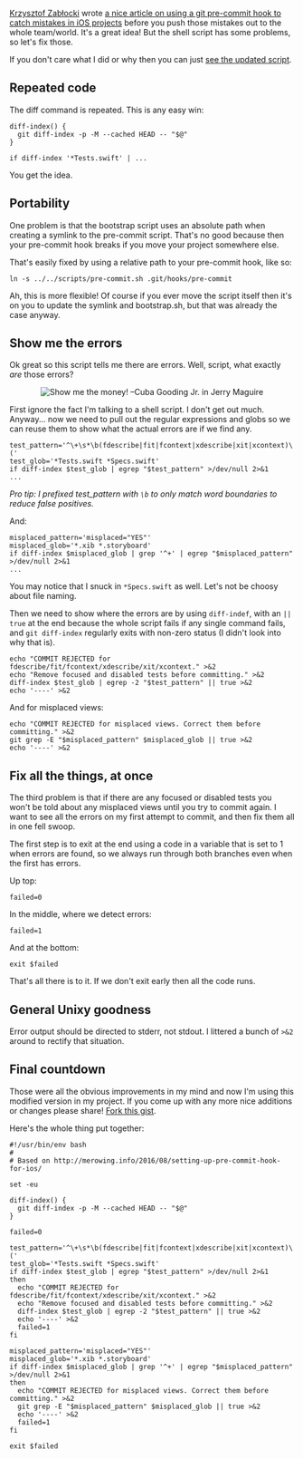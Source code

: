 [Krzysztof Zabłocki][kztwitter] wrote [a nice article on using a git pre-commit hook to catch mistakes in iOS projects][link] before you push those mistakes out to the whole team/world. It's a great idea! But the shell script has some problems, so let's fix those.

If you don't care what I did or why then you can just [see the updated script][gist].

[kztwitter]: https://twitter.com/merowing_
[link]: http://merowing.info/2016/08/setting-up-pre-commit-hook-for-ios/
[gist]: https://gist.github.com/samsonjs/3c24c0c7b333f209bc5fcab0d8390c01

## Repeated code

The diff command is repeated. This is any easy win:

    diff-index() {
      git diff-index -p -M --cached HEAD -- "$@"
    }

    if diff-index '*Tests.swift' | ...

You get the idea.

## Portability

One problem is that the bootstrap script uses an absolute path when creating a symlink to the pre-commit script. That's no good because then your pre-commit hook breaks if you move your project somewhere else.

That's easily fixed by using a relative path to your pre-commit hook, like so:

    ln -s ../../scripts/pre-commit.sh .git/hooks/pre-commit

Ah, this is more flexible! Of course if you ever move the script itself then it's on you to update the symlink and bootstrap.sh, but that was already the case anyway.

## Show me the errors

Ok great so this script tells me there are errors. Well, script, what exactly _are_ those errors?

<p align="center"><img src="/images/show-me-the-money.gif" alt="Show me the money! –Cuba Gooding Jr. in Jerry Maguire"></p>

First ignore the fact I'm talking to a shell script. I don't get out much. Anyway... now we need to pull out the regular expressions and globs so we can reuse them to show what the actual errors are if we find any.

    test_pattern='^\+\s*\b(fdescribe|fit|fcontext|xdescribe|xit|xcontext)\('
    test_glob='*Tests.swift *Specs.swift'
    if diff-index $test_glob | egrep "$test_pattern" >/dev/null 2>&1
    ...

_Pro tip: I prefixed test\_pattern with `\b` to only match word boundaries to reduce false positives._

And:

    misplaced_pattern='misplaced="YES"'
    misplaced_glob='*.xib *.storyboard'
    if diff-index $misplaced_glob | grep '^+' | egrep "$misplaced_pattern" >/dev/null 2>&1
    ...

You may notice that I snuck in `*Specs.swift` as well. Let's not be choosy about file naming.

Then we need to show where the errors are by using `diff-indef`, with an `|| true` at the end because the whole script fails if any single command fails, and `git diff-index` regularly exits with non-zero status (I didn't look into why that is).

    echo "COMMIT REJECTED for fdescribe/fit/fcontext/xdescribe/xit/xcontext." >&2
    echo "Remove focused and disabled tests before committing." >&2
    diff-index $test_glob | egrep -2 "$test_pattern" || true >&2
    echo '----' >&2

And for misplaced views:

    echo "COMMIT REJECTED for misplaced views. Correct them before committing." >&2
    git grep -E "$misplaced_pattern" $misplaced_glob || true >&2
    echo '----' >&2

## Fix all the things, at once

The third problem is that if there are any focused or disabled tests you won't be told about any misplaced views until you try to commit again. I want to see all the errors on my first attempt to commit, and then fix them all in one fell swoop.

The first step is to exit at the end using a code in a variable that is set to 1 when errors are found, so we always run through both branches even when the first has errors.

Up top:

    failed=0

In the middle, where we detect errors:

    failed=1

And at the bottom:

    exit $failed

That's all there is to it. If we don't exit early then all the code runs.

## General Unixy goodness

Error output should be directed to stderr, not stdout. I littered a bunch of `>&2` around to rectify that situation.

## Final countdown

Those were all the obvious improvements in my mind and now I'm using this modified version in my project. If you come up with any more nice additions or changes please share! [Fork this gist][gist].

Here's the whole thing put together:

    #!/usr/bin/env bash
    #
    # Based on http://merowing.info/2016/08/setting-up-pre-commit-hook-for-ios/
    
    set -eu
    
    diff-index() {
      git diff-index -p -M --cached HEAD -- "$@"
    }
    
    failed=0
    
    test_pattern='^\+\s*\b(fdescribe|fit|fcontext|xdescribe|xit|xcontext)\('
    test_glob='*Tests.swift *Specs.swift'
    if diff-index $test_glob | egrep "$test_pattern" >/dev/null 2>&1
    then
      echo "COMMIT REJECTED for fdescribe/fit/fcontext/xdescribe/xit/xcontext." >&2
      echo "Remove focused and disabled tests before committing." >&2
      diff-index $test_glob | egrep -2 "$test_pattern" || true >&2
      echo '----' >&2
      failed=1
    fi
    
    misplaced_pattern='misplaced="YES"'
    misplaced_glob='*.xib *.storyboard'
    if diff-index $misplaced_glob | grep '^+' | egrep "$misplaced_pattern" >/dev/null 2>&1
    then
      echo "COMMIT REJECTED for misplaced views. Correct them before committing." >&2
      git grep -E "$misplaced_pattern" $misplaced_glob || true >&2
      echo '----' >&2
      failed=1
    fi
    
    exit $failed
